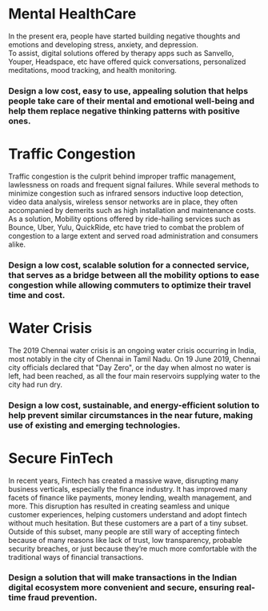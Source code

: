 # Mental HealthCare
In the present era, people have started building negative thoughts and emotions and developing stress, anxiety, and depression.  
To assist, digital solutions offered by therapy apps such as Sanvello, Youper, Headspace, etc have offered quick conversations, personalized meditations, mood tracking, and health monitoring.
### Design a low cost, easy to use, appealing solution that helps people take care of their mental and emotional well-being and help them replace negative thinking patterns with positive ones.
# Traffic Congestion
Traffic congestion is the culprit behind improper traffic management, lawlessness on roads and frequent signal failures. While several methods to minimize congestion such as infrared sensors inductive loop detection, video data analysis, wireless sensor networks are in place, they often accompanied by demerits such as high installation and maintenance costs.
As a solution, Mobility options offered by ride-hailing services such as Bounce, Uber, Yulu, QuickRide, etc have tried to combat the problem of congestion to a large extent and served road administration and consumers alike.
### Design a low cost, scalable solution for a connected service, that serves as a bridge between all the mobility options to ease congestion while allowing commuters to optimize their travel time and cost.
# Water Crisis
The 2019 Chennai water crisis is an ongoing water crisis occurring in India, most notably in the city of Chennai in Tamil Nadu. On 19 June 2019, Chennai city officials declared that "Day Zero", or the day when almost no water is left, had been reached, as all the four main reservoirs supplying water to the city had run dry.
### Design a low cost, sustainable, and energy-efficient solution to help prevent similar circumstances in the near future, making use of existing and emerging technologies.
# Secure FinTech
In recent years, Fintech has created a massive wave, disrupting many business verticals, especially the finance industry. It has improved many facets of finance like payments, money lending, wealth management, and more. This disruption has resulted in creating seamless and unique customer experiences, helping customers understand and adopt fintech without much hesitation.
But these customers are a part of a tiny subset. Outside of this subset, many people are still wary of accepting fintech because of many reasons like lack of trust, low transparency, probable security breaches, or just because they’re much more comfortable with the traditional ways of financial transactions.
### Design a solution that will make transactions in the Indian digital ecosystem more convenient and secure, ensuring real-time fraud prevention.
